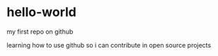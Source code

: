 # hello-world
my first repo on github 

learning how to use github so i can contribute in open source projects 
